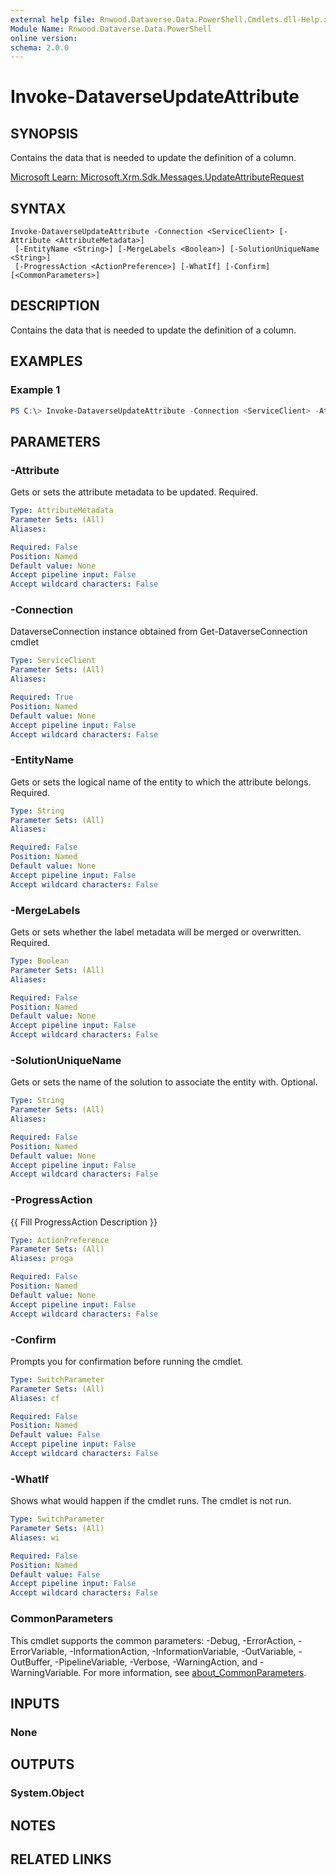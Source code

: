 ```yaml
---
external help file: Rnwood.Dataverse.Data.PowerShell.Cmdlets.dll-Help.xml
Module Name: Rnwood.Dataverse.Data.PowerShell
online version:
schema: 2.0.0
---
```


# Invoke-DataverseUpdateAttribute

## SYNOPSIS
Contains the data that is needed to update the definition of a column.

[Microsoft Learn: Microsoft.Xrm.Sdk.Messages.UpdateAttributeRequest](https://learn.microsoft.com/dotnet/api/Microsoft.Xrm.Sdk.Messages.UpdateAttributeRequest)

## SYNTAX

```
Invoke-DataverseUpdateAttribute -Connection <ServiceClient> [-Attribute <AttributeMetadata>]
 [-EntityName <String>] [-MergeLabels <Boolean>] [-SolutionUniqueName <String>]
 [-ProgressAction <ActionPreference>] [-WhatIf] [-Confirm] [<CommonParameters>]
```

## DESCRIPTION
Contains the data that is needed to update the definition of a column.

## EXAMPLES

### Example 1
```powershell
PS C:\> Invoke-DataverseUpdateAttribute -Connection <ServiceClient> -Attribute <AttributeMetadata> -EntityName <String> -MergeLabels <Boolean> -SolutionUniqueName <String>
```

## PARAMETERS

### -Attribute
Gets or sets the attribute metadata to be updated. Required.

```yaml
Type: AttributeMetadata
Parameter Sets: (All)
Aliases:

Required: False
Position: Named
Default value: None
Accept pipeline input: False
Accept wildcard characters: False
```

### -Connection
DataverseConnection instance obtained from Get-DataverseConnection cmdlet

```yaml
Type: ServiceClient
Parameter Sets: (All)
Aliases:

Required: True
Position: Named
Default value: None
Accept pipeline input: False
Accept wildcard characters: False
```

### -EntityName
Gets or sets the logical name of the entity to which the attribute belongs. Required.

```yaml
Type: String
Parameter Sets: (All)
Aliases:

Required: False
Position: Named
Default value: None
Accept pipeline input: False
Accept wildcard characters: False
```

### -MergeLabels
Gets or sets whether the label metadata will be merged or overwritten. Required.

```yaml
Type: Boolean
Parameter Sets: (All)
Aliases:

Required: False
Position: Named
Default value: None
Accept pipeline input: False
Accept wildcard characters: False
```

### -SolutionUniqueName
Gets or sets the name of the solution to associate the entity with. Optional.

```yaml
Type: String
Parameter Sets: (All)
Aliases:

Required: False
Position: Named
Default value: None
Accept pipeline input: False
Accept wildcard characters: False
```

### -ProgressAction
{{ Fill ProgressAction Description }}

```yaml
Type: ActionPreference
Parameter Sets: (All)
Aliases: proga

Required: False
Position: Named
Default value: None
Accept pipeline input: False
Accept wildcard characters: False
```

### -Confirm
Prompts you for confirmation before running the cmdlet.

```yaml
Type: SwitchParameter
Parameter Sets: (All)
Aliases: cf

Required: False
Position: Named
Default value: False
Accept pipeline input: False
Accept wildcard characters: False
```

### -WhatIf
Shows what would happen if the cmdlet runs. The cmdlet is not run.

```yaml
Type: SwitchParameter
Parameter Sets: (All)
Aliases: wi

Required: False
Position: Named
Default value: False
Accept pipeline input: False
Accept wildcard characters: False
```

### CommonParameters
This cmdlet supports the common parameters: -Debug, -ErrorAction, -ErrorVariable, -InformationAction, -InformationVariable, -OutVariable, -OutBuffer, -PipelineVariable, -Verbose, -WarningAction, and -WarningVariable. For more information, see [about_CommonParameters](http://go.microsoft.com/fwlink/?LinkID=113216).

## INPUTS

### None
## OUTPUTS

### System.Object
## NOTES

## RELATED LINKS
